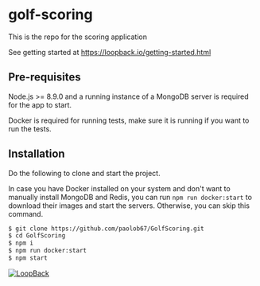 # golf-scoring

This is the repo for the scoring application

See getting started at https://loopback.io/getting-started.html

## Pre-requisites

Node.js >= 8.9.0 and a running instance of a MongoDB server is
required for the app to start.

Docker is required for running tests, make sure it is running if you want to run
the tests.

## Installation

Do the following to clone and start the project.

In case you have Docker installed on your system and don't want to manually
install MongoDB and Redis, you can run `npm run docker:start` to download their
images and start the servers. Otherwise, you can skip this command.

```sh
$ git clone https://github.com/paolob67/GolfScoring.git
$ cd GolfScoring
$ npm i
$ npm run docker:start
$ npm start
```


[![LoopBack](https://github.com/strongloop/loopback-next/raw/master/docs/site/imgs/branding/Powered-by-LoopBack-Badge-(blue)-@2x.png)](http://loopback.io/)
